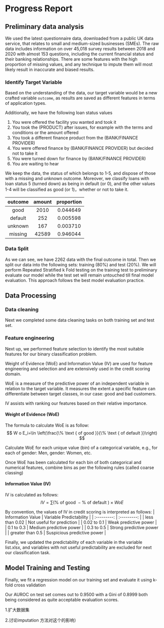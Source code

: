 # Progress Report

## Preliminary data analysis

We used the latest questionnaire data, downloaded from a public UK data service, that relates to small and medium-sized businesses (SMEs). The raw data includes information on over 45,018 survey results between 2018 and 2020 with almost 153 questions, including the current financial status and their banking relationships. There are some features with the high proportion of missing values, and any technique to impute them will most likely result in inaccurate and biased results.

<!---Initial data exploration reveals the following:-->

### Identify Target Variable

Based on the understanding of the data, our target variable would be a new crafted variable `outcome`, as results are saved as different features in terms of application types.

Additionally, we have the following loan status values

1. You were offered the facility you wanted and took it
2. You took the (PRODUCT) after issues, for example with the terms and conditions or the amount offered
3. You took a different finance product from the (BANK/FINANCE PROVIDER)
4. You were offered finance by (BANK/FINANCE PROVIDER) but decided not to take it
5. You were turned down for finance by (BANK/FINANCE PROVIDER)
6. You are waiting to hear

We keep the data, the status of which belongs to 1-5, and dispose of those with a missing and unknown outcome. Moreover, we classify loans with loan status 5 (turned down) as being in default (or 0), and the other values 1-4 will be classified as good (or 1)，whether or not to take it.

| outcome | amount | proportion |
| :-----: | :----: | :--------: |
|  good   |  2010  |  0.044649  |
| default |  252   |  0.005598  |
| unknown |  167   |  0.003710  |
| missing | 42589  |  0.946044  |

### Data Split

As we can see, we have 2262 data with the final outcome in total. Then we split our data into the following sets: training (80%) and test (20%). We will perform Repeated Stratified k Fold testing on the training test to preliminary evaluate our model while the test set will remain untouched till final model evaluation. This approach follows the best model evaluation practice.

## Data Processing 

### Data cleaning

Next we completed some data cleaning tasks on both training set and test set.

### Feature engineering

Next up, we performed feature selection to identify the most suitable features for our binary classification problem.

Weight of Evidence (WoE) and Information Value (IV) are used for feature engineering and selection and are extensively used in the credit scoring domain.

WoE is a measure of the predictive power of an independent variable in relation to the target variable. It measures the extent a specific feature can differentiate between target classes, in our case: good and bad customers.

IV assists with ranking our features based on their relative importance.

#### Weight of Evidence (WoE)
The formula to calculate WoE is as follow:
$$
W o E_i=\ln \left(\frac{\% \text { of good }}{\% \text { of default }}\right)
$$

Calculate WoE for each unique value (bin) of a categorical variable, e.g., for each of gender: Men, gender: Women, etc.

Once WoE has been calculated for each bin of both categorical and numerical features, combine bins as per the following rules (called coarse classing)

#### Information Value (IV)
IV is calculated as follows:
$$
I V=\sum(\% \text { of good }-\% \text { of default }) \times W o E
$$

By convention, the values of IV in credit scoring is interpreted as follows:
| Information Value      | Variable Predictability |
| :---------: | :---------: |
| less than 0.02  | Not useful for prediction  |
| 0.02 to 0.1   | Weak predictive power        |
| 0.1 to 0.3   | Medium predictive power       |
| 0.3 to 0.5   | Strong predictive power       |
| greater than 0.5   | Suspicious predictive power |



Finally, we updated the predictability of each variable in the variable list.xlsx, and variables with not useful predictability are excluded for next our classification task.

## Model Training and Testing

Finally, we fit a regression model on our training set and evaluate it using k-fold cross validation

Our AUROC on test set comes out to 0.9500 with a Gini of 0.8999 both being considered as quite acceptable evaluation scores.





1.扩大数据集

2.讨论imputation 方法对这个的影响）



